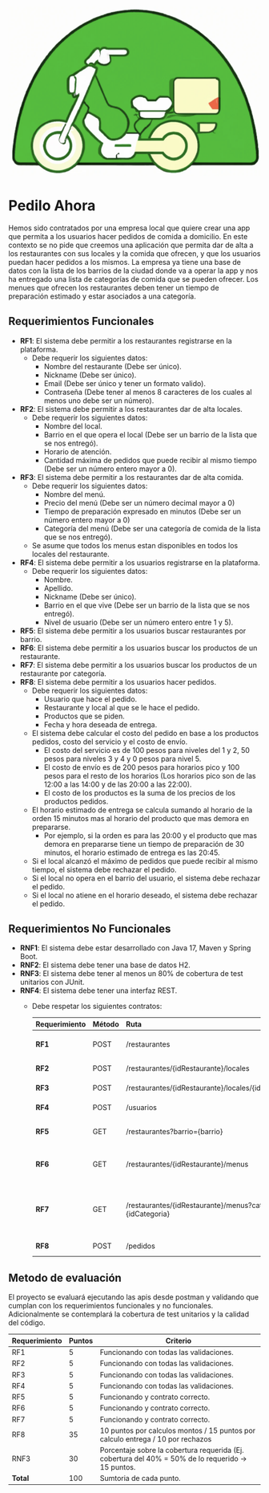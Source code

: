 <p align="center">
  <img src="./docs/_images/img.png" alt="Pedilo Ahora"/>
</p>

# Pedilo Ahora

Hemos sido contratados por una empresa local que quiere crear una app que permita a los usuarios hacer pedidos de comida
a domicilio. En este contexto se no pide que creemos una aplicación que permita dar de alta a los restaurantes con 
sus locales y la comida que ofrecen, y que los usuarios puedan hacer pedidos a los mismos.
La empresa ya tiene una base de datos con la lista de los barrios de la ciudad donde va a operar la app y nos ha 
entregado una lista de categorías de comida que se pueden ofrecer. Los menues que ofrecen los restaurantes deben
tener un tiempo de preparación estimado y estar asociados a una categoría.

## Requerimientos Funcionales

- **RF1**: El sistema debe permitir a los restaurantes registrarse en la plataforma.
  - Debe requerir los siguientes datos:
    - Nombre del restaurante (Debe ser único).
    - Nickname (Debe ser único).
    - Email (Debe ser único y tener un formato valido).
    - Contraseña (Debe tener al menos 8 caracteres de los cuales al menos uno debe ser un número).
- **RF2**: El sistema debe permitir a los restaurantes dar de alta locales.
  - Debe requerir los siguientes datos:
    - Nombre del local.
    - Barrio en el que opera el local (Debe ser un barrio de la lista que se nos entregó).
    - Horario de atención.
    - Cantidad máxima de pedidos que puede recibir al mismo tiempo (Debe ser un número entero mayor a 0).
- **RF3**: El sistema debe permitir a los restaurantes dar de alta comida.
  - Debe requerir los siguientes datos:
    - Nombre del menú.
    - Precio del menú (Debe ser un número decimal mayor a 0)
    - Tiempo de preparación expresado en minutos (Debe ser un número entero mayor a 0)
    - Categoría del menú (Debe ser una categoría de comida de la lista que se nos entregó).
  - Se asume que todos los menus estan disponibles en todos los locales del restaurante.
- **RF4**: El sistema debe permitir a los usuarios registrarse en la plataforma.
  - Debe requerir los siguientes datos:
    - Nombre.
    - Apellido.
    - Nickname (Debe ser único).
    - Barrio en el que vive (Debe ser un barrio de la lista que se nos entregó).
    - Nivel de usuario (Debe ser un número entero entre 1 y 5).
- **RF5**: El sistema debe permitir a los usuarios buscar restaurantes por barrio.
- **RF6**: El sistema debe permitir a los usuarios buscar los productos de un restaurante.
- **RF7**: El sistema debe permitir a los usuarios buscar los productos de un restaurante por categoría.
- **RF8**: El sistema debe permitir a los usuarios hacer pedidos.
  - Debe requerir los siguientes datos:
    - Usuario que hace el pedido.
    - Restaurante y local al que se le hace el pedido.
    - Productos que se piden.
    - Fecha y hora deseada de entrega.
  - El sistema debe calcular el costo del pedido en base a los productos pedidos, costo del servicio y el costo de envío.
    - El costo del servicio es de 100 pesos para niveles del 1 y 2, 50 pesos para niveles 3 y 4 y 0 pesos para nivel 5.
    - El costo de envío es de 200 pesos para horarios pico y 100 pesos para el resto de los horarios (Los horarios pico
son de las 12:00 a las 14:00 y de las 20:00 a las 22:00).
    - El costo de los productos es la suma de los precios de los productos pedidos.
  - El horario estimado de entrega se calcula sumando al horario de la orden 15 minutos mas al horario del producto 
que mas demora en prepararse.
    - Por ejemplo, si la orden es para las 20:00 y el producto que mas demora en prepararse tiene un tiempo de 
preparación de 30 minutos, el horario estimado de entrega es las 20:45.
  - Si el local alcanzó el máximo de pedidos que puede recibir al mismo tiempo, el sistema debe rechazar el pedido.
  - Si el local no opera en el barrio del usuario, el sistema debe rechazar el pedido.
  - Si el local no atiene en el horario deseado, el sistema debe rechazar el pedido.

## Requerimientos No Funcionales

- **RNF1**: El sistema debe estar desarrollado con Java 17, Maven y Spring Boot.
- **RNF2**: El sistema debe tener una base de datos H2.
- **RNF3**: El sistema debe tener al menos un 80% de cobertura de test unitarios con JUnit.
- **RNF4**: El sistema debe tener una interfaz REST.
  - Debe respetar los siguientes contratos:

    | Requerimiento | Método     | Ruta                                                        | Descripción |
    |---------------|------------|-------------------------------------------------------------| ----------- |
    | **RF1**       | POST       | /restaurantes                                               | Da de alta un restaurante. |
    | **RF2**       | POST       | /restaurantes/{idRestaurante}/locales                       | Da de alta un local. |
    | **RF3**       | POST       | /restaurantes/{idRestaurante}/locales/{idLocal}/menus       | Da de alta un menú. |
    | **RF4**       | POST       | /usuarios                                                   | Da de alta un usuario. |
    | **RF5**       | GET        | /restaurantes?barrio={barrio}                               | Busca restaurantes por barrio.                        |
    | **RF6**       | GET        | /restaurantes/{idRestaurante}/menus                         | Busca los productos de un restaurante.                |
    | **RF7**       | GET        | /restaurantes/{idRestaurante}/menus?categoria={idCategoria} | Busca los productos de un restaurante por categoría.  |
    | **RF8**       | POST       | /pedidos                                                    | Hace un pedido.                                       |

## Metodo de evaluación

El proyecto se evaluará ejecutando las apis desde postman y validando que cumplan con los requerimientos funcionales 
y no funcionales. Adicionalmente se contemplará la cobertura de test unitarios y la calidad del código.

| Requerimiento | Puntos | Criterio                                                                                    |
|-----|------|---------------------------------------------------------------------------------------------|
| RF1 | 5    | Funcionando con todas las validaciones.                                                     |
| RF2 | 5    | Funcionando con todas las validaciones.                                                     |
| RF3 | 5    | Funcionando con todas las validaciones.                                                     |
| RF4 | 5    | Funcionando con todas las validaciones.                                                     |
| RF5 | 5    | Funcionando y contrato correcto.                                                            |
| RF6 | 5    | Funcionando y contrato correcto.                                                            |
| RF7 | 5    | Funcionando y contrato correcto.                                                            |
| RF8 | 35   | 10 puntos por calculos montos / 15 puntos por calculo entrega / 10 por rechazos             |
| RNF3 | 30   | Porcentaje sobre la cobertura requerida (Ej. cobertura del 40% = 50% de lo requerido -> 15 puntos. |
| **Total** | 100  | Sumtoria de cada punto.                                                                     |
